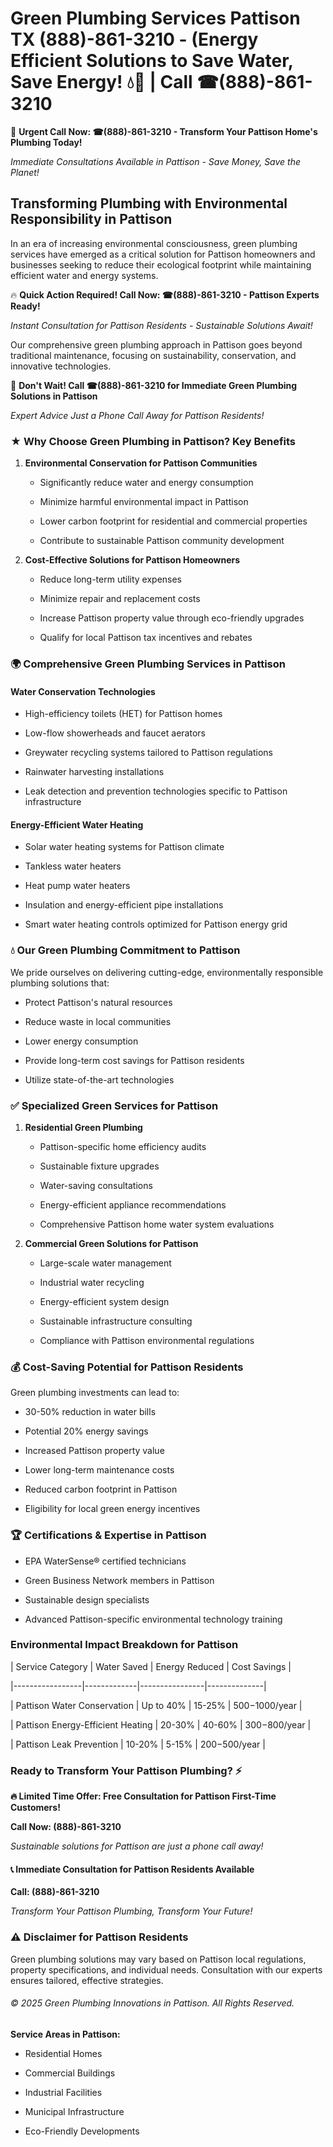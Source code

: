 # Green Plumbing Services Pattison TX (888)-861-3210 - (Energy Efficient Solutions to Save Water, Save Energy! 💧🌿 | Call ☎(888)-861-3210

🚨 **Urgent Call Now: ☎(888)-861-3210 - Transform Your Pattison Home's Plumbing Today!**
*Immediate Consultations Available in Pattison - Save Money, Save the Planet!*

## Transforming Plumbing with Environmental Responsibility in Pattison

In an era of increasing environmental consciousness, green plumbing services have emerged as a critical solution for Pattison homeowners and businesses seeking to reduce their ecological footprint while maintaining efficient water and energy systems. 

🔥 **Quick Action Required! Call Now: ☎(888)-861-3210 - Pattison Experts Ready!**
*Instant Consultation for Pattison Residents - Sustainable Solutions Await!*

Our comprehensive green plumbing approach in Pattison goes beyond traditional maintenance, focusing on sustainability, conservation, and innovative technologies.

🚨 **Don't Wait! Call ☎(888)-861-3210 for Immediate Green Plumbing Solutions in Pattison**
*Expert Advice Just a Phone Call Away for Pattison Residents!*

### ★ Why Choose Green Plumbing in Pattison? Key Benefits

1. **Environmental Conservation for Pattison Communities** 
   - Significantly reduce water and energy consumption
   - Minimize harmful environmental impact in Pattison
   - Lower carbon footprint for residential and commercial properties
   - Contribute to sustainable Pattison community development

2. **Cost-Effective Solutions for Pattison Homeowners** 
   - Reduce long-term utility expenses
   - Minimize repair and replacement costs
   - Increase Pattison property value through eco-friendly upgrades
   - Qualify for local Pattison tax incentives and rebates

### 🌍 Comprehensive Green Plumbing Services in Pattison

#### Water Conservation Technologies
- High-efficiency toilets (HET) for Pattison homes
- Low-flow showerheads and faucet aerators
- Greywater recycling systems tailored to Pattison regulations
- Rainwater harvesting installations
- Leak detection and prevention technologies specific to Pattison infrastructure

#### Energy-Efficient Water Heating
- Solar water heating systems for Pattison climate
- Tankless water heaters
- Heat pump water heaters
- Insulation and energy-efficient pipe installations
- Smart water heating controls optimized for Pattison energy grid

### 💧 Our Green Plumbing Commitment to Pattison

We pride ourselves on delivering cutting-edge, environmentally responsible plumbing solutions that:
- Protect Pattison's natural resources
- Reduce waste in local communities
- Lower energy consumption
- Provide long-term cost savings for Pattison residents
- Utilize state-of-the-art technologies

### ✅ Specialized Green Services for Pattison

1. **Residential Green Plumbing**
   - Pattison-specific home efficiency audits
   - Sustainable fixture upgrades
   - Water-saving consultations
   - Energy-efficient appliance recommendations
   - Comprehensive Pattison home water system evaluations

2. **Commercial Green Solutions for Pattison**
   - Large-scale water management
   - Industrial water recycling
   - Energy-efficient system design
   - Sustainable infrastructure consulting
   - Compliance with Pattison environmental regulations

### 💰 Cost-Saving Potential for Pattison Residents

Green plumbing investments can lead to:
- 30-50% reduction in water bills
- Potential 20% energy savings
- Increased Pattison property value
- Lower long-term maintenance costs
- Reduced carbon footprint in Pattison
- Eligibility for local green energy incentives

### 🏆 Certifications & Expertise in Pattison

- EPA WaterSense® certified technicians
- Green Business Network members in Pattison
- Sustainable design specialists
- Advanced Pattison-specific environmental technology training

### Environmental Impact Breakdown for Pattison

| Service Category | Water Saved | Energy Reduced | Cost Savings |
|-----------------|-------------|----------------|--------------|
| Pattison Water Conservation | Up to 40% | 15-25% | $500-$1000/year |
| Pattison Energy-Efficient Heating | 20-30% | 40-60% | $300-$800/year |
| Pattison Leak Prevention | 10-20% | 5-15% | $200-$500/year |

### Ready to Transform Your Pattison Plumbing? ⚡

**🔥 Limited Time Offer: Free Consultation for Pattison First-Time Customers!**

**Call Now: (888)-861-3210**
*Sustainable solutions for Pattison are just a phone call away!*

#### 📞 Immediate Consultation for Pattison Residents Available

**Call: (888)-861-3210**
*Transform Your Pattison Plumbing, Transform Your Future!*

### ⚠️ Disclaimer for Pattison Residents

Green plumbing solutions may vary based on Pattison local regulations, property specifications, and individual needs. Consultation with our experts ensures tailored, effective strategies.

###### © 2025 Green Plumbing Innovations in Pattison. All Rights Reserved.

**Service Areas in Pattison:** 
- Residential Homes
- Commercial Buildings
- Industrial Facilities
- Municipal Infrastructure
- Eco-Friendly Developments